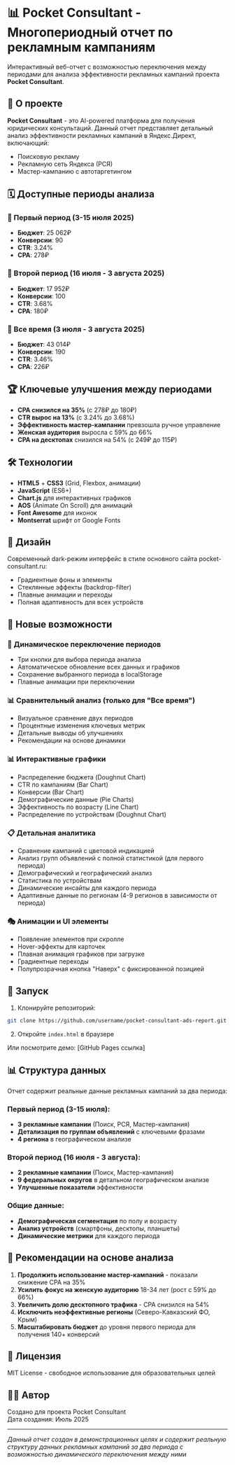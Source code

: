 # 📊 Pocket Consultant - Многопериодный отчет по рекламным кампаниям

Интерактивный веб-отчет с возможностью переключения между периодами для анализа эффективности рекламных кампаний проекта **Pocket Consultant**.

## 🎯 О проекте

**Pocket Consultant** - это AI-powered платформа для получения юридических консультаций. Данный отчет представляет детальный анализ эффективности рекламных кампаний в Яндекс.Директ, включающий:

- Поисковую рекламу
- Рекламную сеть Яндекса (РСЯ) 
- Мастер-кампанию с автотаргетингом

## 🗓️ Доступные периоды анализа

### 📅 Первый период (3-15 июля 2025)
- **Бюджет**: 25 062₽
- **Конверсии**: 90
- **CTR**: 3.24%
- **CPA**: 278₽

### 📅 Второй период (16 июля - 3 августа 2025)
- **Бюджет**: 17 952₽
- **Конверсии**: 100
- **CTR**: 3.68%
- **CPA**: 180₽

### 📅 Все время (3 июля - 3 августа 2025)
- **Бюджет**: 43 014₽
- **Конверсии**: 190
- **CTR**: 3.46%
- **CPA**: 226₽

## 🏆 Ключевые улучшения между периодами

- **CPA снизился на 35%** (с 278₽ до 180₽)
- **CTR вырос на 13%** (с 3.24% до 3.68%)
- **Эффективность мастер-кампании** превзошла ручное управление
- **Женская аудитория** выросла с 59% до 66%
- **CPA на десктопах** снизился на 54% (с 249₽ до 115₽)

## 🛠 Технологии

- **HTML5** + **CSS3** (Grid, Flexbox, анимации)
- **JavaScript** (ES6+)
- **Chart.js** для интерактивных графиков
- **AOS** (Animate On Scroll) для анимаций
- **Font Awesome** для иконок
- **Montserrat** шрифт от Google Fonts

## 🎨 Дизайн

Современный dark-режим интерфейс в стиле основного сайта pocket-consultant.ru:
- Градиентные фоны и элементы
- Стеклянные эффекты (backdrop-filter)
- Плавные анимации и переходы
- Полная адаптивность для всех устройств

## 📱 Новые возможности

### 🔄 Динамическое переключение периодов
- Три кнопки для выбора периода анализа
- Автоматическое обновление всех данных и графиков
- Сохранение выбранного периода в localStorage
- Плавные анимации при переключении

### 📊 Сравнительный анализ (только для "Все время")
- Визуальное сравнение двух периодов
- Процентные изменения ключевых метрик
- Детальные выводы об улучшениях
- Рекомендации на основе динамики

### 📊 Интерактивные графики
- Распределение бюджета (Doughnut Chart)
- CTR по кампаниям (Bar Chart)
- Конверсии (Bar Chart)
- Демографические данные (Pie Charts)
- Эффективность по возрасту (Line Chart)
- Распределение по устройствам (Doughnut Chart)

### 📋 Детальная аналитика
- Сравнение кампаний с цветовой индикацией
- Анализ групп объявлений с полной статистикой (для первого периода)
- Демографический и географический анализ
- Статистика по устройствам
- Динамические инсайты для каждого периода
- Адаптивные данные по регионам (4-9 регионов в зависимости от периода)

### 🎭 Анимации и UI элементы
- Появление элементов при скролле
- Hover-эффекты для карточек
- Плавная анимация графиков при загрузке
- Градиентные переходы
- Полупрозрачная кнопка "Наверх" с фиксированной позицией

## 🚀 Запуск

1. Клонируйте репозиторий:
```bash
git clone https://github.com/username/pocket-consultant-ads-report.git
```

2. Откройте `index.html` в браузере

Или посмотрите демо: [GitHub Pages ссылка]

## 📊 Структура данных

Отчет содержит реальные данные рекламных кампаний за два периода:

### Первый период (3-15 июля):
- **3 рекламные кампании** (Поиск, РСЯ, Мастер-кампания)
- **Детализация по группам объявлений** с ключевыми фразами
- **4 региона** в географическом анализе

### Второй период (16 июля - 3 августа):
- **2 рекламные кампании** (Поиск, Мастер-кампания)
- **9 федеральных округов** в детальном географическом анализе
- **Улучшенные показатели** эффективности

### Общие данные:
- **Демографическая сегментация** по полу и возрасту
- **Анализ устройств** (смартфоны, десктопы, планшеты)
- **Динамические метрики** для каждого периода

## 🎯 Рекомендации на основе анализа

1. **Продолжить использование мастер-кампаний** - показали снижение CPA на 35%
2. **Усилить фокус на женскую аудиторию** 18-34 лет (рост с 59% до 66%)
3. **Увеличить долю десктопного трафика** - CPA снизился на 54%
4. **Исключить неэффективные регионы** (Северо-Кавказский ФО, Крым)
5. **Масштабировать бюджет** до уровня первого периода для получения 140+ конверсий

## 📝 Лицензия

MIT License - свободное использование для образовательных целей

## 👨‍💻 Автор

Создано для проекта Pocket Consultant  
Дата создания: Июль 2025

---

*Данный отчет создан в демонстрационных целях и содержит реальную структуру данных рекламных кампаний за два периода с возможностью динамического переключения между ними*